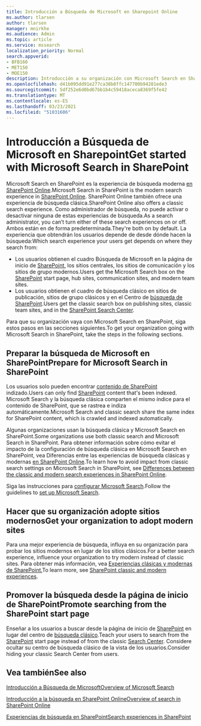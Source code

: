 ```yaml
---
title: Introducción a Búsqueda de Microsoft en Sharepoint Online
ms.author: tlarsen
author: tlarsen
manager: mnirkhe
ms.audience: Admin
ms.topic: article
ms.service: mssearch
localization_priority: Normal
search.appverid:
- BFB160
- MET150
- MOE150
description: Introducción a su organización con Microsoft Search en SharePoint Online
ms.openlocfilehash: d41b095dd91e277ca38b8ffc147700b94281ede3
ms.sourcegitcommit: 5df252e6d0bd67bb1b4c59418aceca8369f5fe42
ms.translationtype: MT
ms.contentlocale: es-ES
ms.lasthandoff: 03/23/2021
ms.locfileid: "51031606"
---
```

# <a name="get-started-with-microsoft-search-in-sharepoint"></a><span data-ttu-id="3effd-103">Introducción a Búsqueda de Microsoft en Sharepoint</span><span class="sxs-lookup"><span data-stu-id="3effd-103">Get started with Microsoft Search in SharePoint</span></span>

<span data-ttu-id="3effd-104">Microsoft Search en SharePoint es la experiencia de búsqueda moderna [en SharePoint Online](https://products.office.com/sharepoint/collaboration).</span><span class="sxs-lookup"><span data-stu-id="3effd-104">Microsoft Search in SharePoint is the modern search experience in [SharePoint Online](https://products.office.com/sharepoint/collaboration).</span></span> <span data-ttu-id="3effd-105">SharePoint Online también ofrece una experiencia de búsqueda clásica.</span><span class="sxs-lookup"><span data-stu-id="3effd-105">SharePoint Online also offers a classic search experience.</span></span> <span data-ttu-id="3effd-106">Como administrador de búsqueda, no puede activar o desactivar ninguna de estas experiencias de búsqueda.</span><span class="sxs-lookup"><span data-stu-id="3effd-106">As a search administrator, you can’t turn either of these search experiences on or off.</span></span> <span data-ttu-id="3effd-107">Ambos están en de forma predeterminada.</span><span class="sxs-lookup"><span data-stu-id="3effd-107">They're both on by default.</span></span> <span data-ttu-id="3effd-108">La experiencia que obtendrán los usuarios depende de desde dónde hacen la búsqueda:</span><span class="sxs-lookup"><span data-stu-id="3effd-108">Which search experience your users get depends on where they search from:</span></span>

- <span data-ttu-id="3effd-109">Los usuarios obtienen el cuadro Búsqueda de Microsoft en la página de inicio de [SharePoint,](http://sharepoint.com/) los sitios centrales, los sitios de comunicación y los sitios de grupo modernos.</span><span class="sxs-lookup"><span data-stu-id="3effd-109">Users get the Microsoft Search box on the [SharePoint](http://sharepoint.com/) start page, hub sites, communication sites, and modern team sites.</span></span>
- <span data-ttu-id="3effd-110">Los usuarios obtienen el cuadro de búsqueda clásico en sitios de publicación, sitios de grupo clásicos y en el Centro de [búsqueda de SharePoint](/sharepoint/manage-search-center).</span><span class="sxs-lookup"><span data-stu-id="3effd-110">Users get the classic search box on publishing sites, classic team sites, and in the [SharePoint Search Center](/sharepoint/manage-search-center).</span></span>

<span data-ttu-id="3effd-111">Para que su organización vaya con Microsoft Search en SharePoint, siga estos pasos en las secciones siguientes.</span><span class="sxs-lookup"><span data-stu-id="3effd-111">To get your organization going with Microsoft Search in SharePoint, take the steps in the following sections.</span></span>

## <a name="prepare-for-microsoft-search-in-sharepoint"></a><span data-ttu-id="3effd-112">Preparar la búsqueda de Microsoft en SharePoint</span><span class="sxs-lookup"><span data-stu-id="3effd-112">Prepare for Microsoft Search in SharePoint</span></span>

<span data-ttu-id="3effd-113">Los usuarios solo pueden encontrar [contenido de SharePoint](http://sharepoint.com/) indizado.</span><span class="sxs-lookup"><span data-stu-id="3effd-113">Users can only find [SharePoint](http://sharepoint.com/) content that's been indexed.</span></span> <span data-ttu-id="3effd-114">Microsoft Search y la búsqueda clásica comparten el mismo índice para el contenido de SharePoint, que se rastrea e indiza automáticamente.</span><span class="sxs-lookup"><span data-stu-id="3effd-114">Microsoft Search and classic search share the same index for SharePoint content, which is crawled and indexed automatically.</span></span> 

<span data-ttu-id="3effd-115">Algunas organizaciones usan la búsqueda clásica y Microsoft Search en SharePoint.</span><span class="sxs-lookup"><span data-stu-id="3effd-115">Some organizations use both classic search and Microsoft Search in SharePoint.</span></span> <span data-ttu-id="3effd-116">Para obtener información sobre cómo evitar el impacto de la configuración de búsqueda clásica en Microsoft Search en SharePoint, vea Diferencias entre las experiencias de búsqueda clásicas y modernas [en SharePoint Online](/sharepoint/differences-classic-modern-search).</span><span class="sxs-lookup"><span data-stu-id="3effd-116">To learn how to avoid impact from classic search settings on Microsoft Search in SharePoint, see [Differences between the classic and modern search experiences in SharePoint Online](/sharepoint/differences-classic-modern-search).</span></span>

<span data-ttu-id="3effd-117">Siga las instrucciones para [configurar Microsoft Search](./setup-microsoft-search.md).</span><span class="sxs-lookup"><span data-stu-id="3effd-117">Follow the guidelines to [set up Microsoft Search](./setup-microsoft-search.md).</span></span>


## <a name="get-your-organization-to-adopt-modern-sites"></a><span data-ttu-id="3effd-118">Hacer que su organización adopte sitios modernos</span><span class="sxs-lookup"><span data-stu-id="3effd-118">Get your organization to adopt modern sites</span></span>

<span data-ttu-id="3effd-119">Para una mejor experiencia de búsqueda, influya en su organización para probar los sitios modernos en lugar de los sitios clásicos.</span><span class="sxs-lookup"><span data-stu-id="3effd-119">For a better search experience, influence your organization to try modern instead of classic sites.</span></span> <span data-ttu-id="3effd-120">Para obtener más información, vea [Experiencias clásicas y modernas de SharePoint.](https://support.office.com/article/SharePoint-classic-and-modern-experiences-5725c103-505d-4a6e-9350-300d3ec7d73f)</span><span class="sxs-lookup"><span data-stu-id="3effd-120">To learn more, see [SharePoint classic and modern experiences](https://support.office.com/article/SharePoint-classic-and-modern-experiences-5725c103-505d-4a6e-9350-300d3ec7d73f).</span></span>

## <a name="promote-searching-from-the-sharepoint-start-page"></a><span data-ttu-id="3effd-121">Promover la búsqueda desde la página de inicio de SharePoint</span><span class="sxs-lookup"><span data-stu-id="3effd-121">Promote searching from the SharePoint start page</span></span>

<span data-ttu-id="3effd-122">Enseñar a los usuarios a buscar desde la página de inicio de [SharePoint](http://sharepoint.com/) en lugar del centro de [búsqueda clásico](/sharepoint/manage-search-center).</span><span class="sxs-lookup"><span data-stu-id="3effd-122">Teach your users to search from the [SharePoint](http://sharepoint.com/) start page instead of from the classic [Search Center](/sharepoint/manage-search-center).</span></span> <span data-ttu-id="3effd-123">Considere ocultar su centro de búsqueda clásico de la vista de los usuarios.</span><span class="sxs-lookup"><span data-stu-id="3effd-123">Consider hiding your classic Search Center from users.</span></span>

## <a name="see-also"></a><span data-ttu-id="3effd-124">Vea también</span><span class="sxs-lookup"><span data-stu-id="3effd-124">See also</span></span>
[<span data-ttu-id="3effd-125">Introducción a Búsqueda de Microsoft</span><span class="sxs-lookup"><span data-stu-id="3effd-125">Overview of Microsoft Search</span></span>](overview-microsoft-search.md)

[<span data-ttu-id="3effd-126">Introducción a la búsqueda en SharePoint Online</span><span class="sxs-lookup"><span data-stu-id="3effd-126">Overview of search in SharePoint Online</span></span>](/sharepoint/overview-of-search)

[<span data-ttu-id="3effd-127">Experiencias de búsqueda en SharePoint</span><span class="sxs-lookup"><span data-stu-id="3effd-127">Search experiences in SharePoint</span></span>](/sharepoint/get-started-with-modern-search-experience)